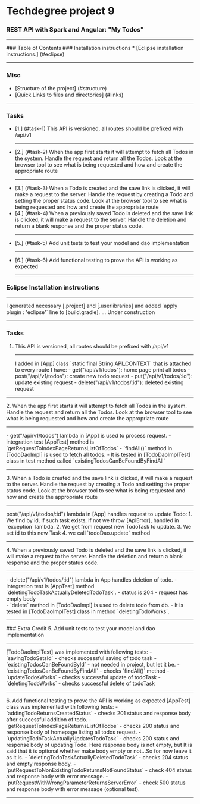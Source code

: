 # Techdegree project 9
### REST API with Spark and Angular: "My Todos"
<hr>
### Table of Contents
### Installation instructions
* [Eclipse installation instructions.] (#eclipse)

<hr>

### Misc
- [Structure of the project] (#structure)
- [Quick Links to files and directories] (#links)

<hr>

### Tasks
* [1.] (#task-1)
    This API is versioned, all routes should be prefixed with /api/v1
    <hr>
* [2.] (#task-2)
    When the app first starts it will attempt to fetch all
    Todos in the system.
    Handle the request and return all the Todos.
    Look at the browser tool to see what is being requested
    and how and create the appropriate route
    <hr>
* [3.] (#task-3)
    When a Todo is created and the save link is clicked, 
    it will make a request to the server. 
    Handle the request by creating a Todo and setting the proper status code.
    Look at the browser tool to see what is being requested 
    and how and create the appropriate route
* [4.] (#task-4)
    When a previously saved Todo is deleted and the save link is clicked, 
    it will make a request to the server. 
    Handle the deletion and return 
    a blank response and the proper status code.
    <hr>
* [5.] (#task-5)
    Add unit tests to test your model and dao implementation
    <hr>
* [6.] (#task-6)
    Add functional testing to prove the API is working as expected
    <hr>


<!--Links-->
<!--External Links-->
[spark_blog_readme]: 
    https://github.com/nikiforov-alexander/pt4-spark-blog#eclipse "https://github.com/nikiforov-alexander/pt4-spark-blog#eclipse"
<!--HTML-->
[todo.html]:
    ./src/main/resources/public/templates/todo.html "./src/main/resources/public/templates/todo.html"
[index.html]:
    ./src/main/resources/public/index.html "./src/main/resources/public/index.html"
<!--Java files-->
[ApiResponse]:
    ./src/test/java/com/teamtreehouse/techdegrees/testing/ApiResponse.java "./src/test/java/com/teamtreehouse/techdegrees/testing/ApiResponse.java"
[ApiClient]:
    ./src/test/java/com/teamtreehouse/techdegrees/testing/ApiClient.java "./src/test/java/com/teamtreehouse/techdegrees/testing/ApiClient.java"
[TodoDaoImplTest]:
    ./src/test/java/com/teamtreehouse/techdegrees/dao/TodoDaoImplTest.java "./src/test/java/com/teamtreehouse/techdegrees/dao/TodoDaoImplTest.java"
[AppTest]:
    ./src/test/java/com/teamtreehouse/techdegrees/AppTest.java "./src/test/java/com/teamtreehouse/techdegrees/AppTest.java"
[TodoTask]:
    ./src/main/java/com/teamtreehouse/techdegrees/model/TodoTask.java "./src/main/java/com/teamtreehouse/techdegrees/model/TodoTask.java"
[DaoException]:
    ./src/main/java/com/teamtreehouse/techdegrees/exception/DaoException.java "./src/main/java/com/teamtreehouse/techdegrees/exception/DaoException.java"
[ApiError]:
    ./src/main/java/com/teamtreehouse/techdegrees/exception/ApiError.java "./src/main/java/com/teamtreehouse/techdegrees/exception/ApiError.java"
[App]:
    ./src/main/java/com/teamtreehouse/techdegrees/App.java "./src/main/java/com/teamtreehouse/techdegrees/App.java"
[TodoDaoImpl]:
    ./src/main/java/com/teamtreehouse/techdegrees/dao/TodoDaoImpl.java "./src/main/java/com/teamtreehouse/techdegrees/dao/TodoDaoImpl.java"
[TodoDao]:
    ./src/main/java/com/teamtreehouse/techdegrees/dao/TodoDao.java "./src/main/java/com/teamtreehouse/techdegrees/dao/TodoDao.java"
<!--Properties files-->
[build.gradle]:
    build.gradle "Gradle configuration file: build.gradle"
[initial_project_files]:
    initial-project-files "directory with initial project files from Treeshouse"
[instateam.mv.db]: 
    data/instateam.mv.db "H2 databased used in project: instateam.mv.db"
[h2-1.4.192.jar]:
    h2-1.4.192.jar "H2 database jar file, used to launch server h2-1.4.192.jar"
[.project]:
    .project "Eclipse .project file, generated by IntellijIdea"
[.userlibraries]:
    pt9-todo-rest-api-with-spark.userlibraries "Eclipse .userlibraries file, generated by IntellijIdea: pt9-todo-rest-api-with-spark.userlibraries"
<!--SQL files-->    
[init.sql]:
    ./src/main/resources/db/init.sql "./src/main/resources/db/init.sql"

### Eclipse Installation instructions
<hr> <a id="eclipse"></a>
I generated necessary [.project] and
[.userlibraries] and added `apply plugin : 'eclipse'` line to
[build.gradle]. ... Under construction
<hr>


### Tasks
1. <a id="task-1"></a>
    This API is versioned, all routes should be prefixed with /api/v1
    <hr>
    I added in [App] class `static final String API_CONTEXT` that is
    attached to every route I have:
    - get("/api/v1/todos"): home page print all todos
    - post("/api/v1/todos"): create new todo request
    - put("/api/v1/todos/:id"): update existing request
    - delete("/api/v1/todos/:id"): deleted existing request
<hr>
2. <a id="task-2"></a>
    When the app first starts it will attempt to fetch all
    Todos in the system.
    Handle the request and return all the Todos.
    Look at the browser tool to see what is being requested
    and how and create the appropriate route
    <hr>
    - get("/api/v1/todos") lambda in [App] is used to process request.
    - integration test [AppTest] method is
    `getRequestToIndexPageReturnsListOfTodos`
    - `findAll()` method in [TodoDaoImpl] is used to fetch all todos.
    - It is tested in [TodoDaoImplTest] class in
    test method called `existingTodosCanBeFoundByFindAll`
<hr>
3. <a id="task-3"></a>
    When a Todo is created and the save link is clicked, 
    it will make a request to the server. 
    Handle the request by creating a Todo and setting the proper status code.
    Look at the browser tool to see what is being requested 
    and how and create the appropriate route
    <hr>
    post("/api/v1/todos/:id") lambda in [App] handles request to update
    Todo:
    1. We find by id, if such task exists, if not we throw [ApiError],
      handled in `exception` lambda.
    2. We get from request new TodoTask to update. 
    3. We set id to this new Task
    4. we call `todoDao.update` method
<hr>
4. <a id="task-4"></a>
    When a previously saved Todo is deleted and the save link is clicked, 
    it will make a request to the server. 
    Handle the deletion and return 
    a blank response and the proper status code.
    <hr>
    - delete("/api/v1/todos/:id") lambda in App handles deletion of todo.
    - Integration test is [AppTest] method 
    `deletingTodoTaskActuallyDeletedTodoTask`.
    - status is 204
    - request has empty body
    <br>
    - `delete` method in [TodoDaoImpl] is used to delete todo from db.
    - It is tested in [TodoDaoImplTest] class in method `deletingTodoWorks`. 
    <br>
<hr>
### Extra Credit 
5. <a id="task-5"></a>
    Add unit tests to test your model and dao implementation
    <hr>
    [TodoDaoImplTest] was implemented with following tests:
    - `savingTodoSetsId` - checks successful saving of todo task
    - `existingTodosCanBeFoundById` - not needed in project, but let it be.
    - `existingTodosCanBeFoundByFindAll` - checks `findAll()` method
    - `updateTodosWorks` - checks successful update of todoTask
    - `deletingTodoWorks` - checks successful delete of todoTask
<hr>
6. <a id="task-6"></a>
    Add functional testing to prove the API is working as expected
    [AppTest] class was implemented with following tests:
    - `addingTodoReturnsCreatedStatus` - checks 201 status and response body
    after successful addition of todo.
    - `getRequestToIndexPageReturnsListOfTodos` - checks 200 status and response
    body of homepage listing all todos request. 
    - `updatingTodoTaskActuallyUpdatesTodoTask` - checks 200 status and response
    body of updating Todo. Here response body is not empty, but It is said that
    it is optional whether make body empty or not...So for now leave 
    it as it is.
    - `deletingTodoTaskActuallyDeletedTodoTask` - checks 204 status and
    empty response body.
    - `putRequestToNonExistingTodoReturnsNotFoundStatus` - check 404 status
    and response body with error message.
    - `putRequestWithWrongParameterReturnsServerError` - check 500 status and
    response body with error message (optional test).
<hr>




